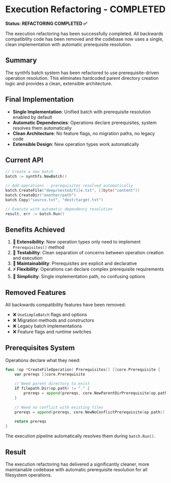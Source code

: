 # Execution Refactoring - COMPLETED

**Status: REFACTORING COMPLETED ✅**

The execution refactoring has been successfully completed. All backwards compatibility code has been removed and the codebase now uses a single, clean implementation with automatic prerequisite resolution.

## Summary

The synthfs batch system has been refactored to use prerequisite-driven operation resolution. This eliminates hardcoded parent directory creation logic and provides a clean, extensible architecture.

## Final Implementation

- **Single Implementation**: Unified batch with prerequisite resolution enabled by default
- **Automatic Dependencies**: Operations declare prerequisites, system resolves them automatically  
- **Clean Architecture**: No feature flags, no migration paths, no legacy code
- **Extensible Design**: New operation types work automatically

## Current API

```go
// Create a new batch
batch := synthfs.NewBatch()

// Add operations - prerequisites resolved automatically
batch.CreateFile("deep/nested/file.txt", []byte("content"))
batch.CreateDir("another/path") 
batch.Copy("source.txt", "dest/target.txt")

// Execute with automatic dependency resolution
result, err := batch.Run()
```

## Benefits Achieved

1. **🎯 Extensibility**: New operation types only need to implement `Prerequisites()` method
2. **🧪 Testability**: Clean separation of concerns between operation creation and execution
3. **🔧 Maintainability**: Prerequisites are explicit and declarative  
4. **⚡ Flexibility**: Operations can declare complex prerequisite requirements
5. **🔄 Simplicity**: Single implementation path, no confusing options

## Removed Features

All backwards compatibility features have been removed:

- ❌ `UseSimpleBatch` flags and options
- ❌ Migration methods and constructors
- ❌ Legacy batch implementations
- ❌ Feature flags and runtime switches

## Prerequisites System

Operations declare what they need:

```go
func (op *CreateFileOperation) Prerequisites() []core.Prerequisite {
    var prereqs []core.Prerequisite
    
    // Need parent directory to exist
    if filepath.Dir(op.path) != "." {
        prereqs = append(prereqs, core.NewParentDirPrerequisite(op.path))
    }
    
    // Need no conflict with existing files
    prereqs = append(prereqs, core.NewNoConflictPrerequisite(op.path))
    
    return prereqs
}
```

The execution pipeline automatically resolves them during `batch.Run()`.

## Result

The execution refactoring has delivered a significantly cleaner, more maintainable codebase with automatic prerequisite resolution for all filesystem operations.